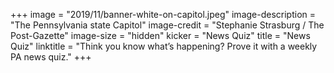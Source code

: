 +++
image = "2019/11/banner-white-on-capitol.jpeg"
image-description = "The Pennsylvania state Capitol"
image-credit = "Stephanie Strasburg / The Post-Gazette"
image-size = "hidden"
kicker = "News Quiz"
title = "News Quiz"
linktitle = "Think you know what’s happening? Prove it with a weekly PA news quiz."
+++
